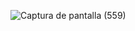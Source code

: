 

![Captura de pantalla (559)](https://user-images.githubusercontent.com/35360048/147614186-2aa60abc-a59f-45f5-b930-64408e5da5c6.png)
